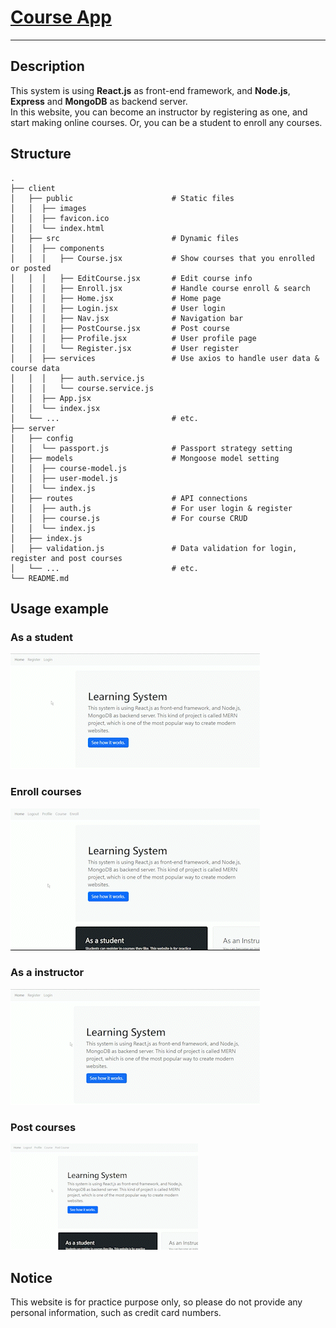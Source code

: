# [Course App](https://course-demo-project.netlify.app/)

---

## Description

This system is using **React.js** as front-end framework, and **Node.js**, **Express** and **MongoDB** as backend server.  
In this website, you can become an instructor by registering as one, and start making online courses.
Or, you can be a student to enroll any courses.

## Structure

```text
.
├── client
│   ├── public                      # Static files
│   │  ├── images
│   │  ├── favicon.ico
│   │  └── index.html
│   ├── src                         # Dynamic files
│   │  ├── components
│   │  │   ├── Course.jsx           # Show courses that you enrolled or posted
│   │  │   ├── EditCourse.jsx       # Edit course info
│   │  │   ├── Enroll.jsx           # Handle course enroll & search
│   │  │   ├── Home.jsx             # Home page
│   │  │   ├── Login.jsx            # User login
│   │  │   ├── Nav.jsx              # Navigation bar
│   │  │   ├── PostCourse.jsx       # Post course
│   │  │   ├── Profile.jsx          # User profile page
│   │  │   └── Register.jsx         # User register
│   │  ├── services                 # Use axios to handle user data & course data
│   │  │   ├── auth.service.js
│   │  │   └── course.service.js
│   │  ├── App.jsx
│   │  └── index.jsx
│   └── ...                         # etc.
├── server
│   ├── config
│   │  └── passport.js              # Passport strategy setting
│   ├── models                      # Mongoose model setting
│   │  ├── course-model.js
│   │  ├── user-model.js
│   │  └── index.js
│   ├── routes                      # API connections
│   │  ├── auth.js                  # For user login & register
│   │  ├── course.js                # For course CRUD
│   │  └── index.js
│   ├── index.js
│   ├── validation.js               # Data validation for login, register and post courses
│   └── ...                         # etc.
└── README.md
```

## Usage example

### As a student

![image](https://github.com/Chriswu0501/course-project/blob/main/client/public/images/regist_student.gif?raw=true)

### Enroll courses

![image](https://github.com/Chriswu0501/course-project/blob/main/client/public/images/enroll_student.gif?raw=true)

### As a instructor

![image](https://github.com/Chriswu0501/course-project/blob/main/client/public/images/regist_instructor.gif?raw=true)

### Post courses

![image](https://github.com/Chriswu0501/course-project/blob/main/client/public/images/postcourse_instructor.gif?raw=true)

## Notice

This website is for practice purpose only, so please do not provide any personal information, such as credit card numbers.
